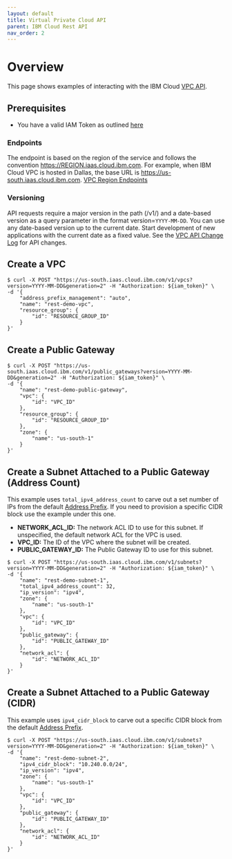 ```yaml
---
layout: default
title: Virtual Private Cloud API
parent: IBM Cloud Rest API
nav_order: 2
---
```


# Overview
This page shows examples of interacting with the IBM Cloud [VPC API](https://cloud.ibm.com/apidocs/vpc).  

## Prerequisites
 - You have a valid IAM Token as outlined [here](./index.md)

### Endpoints
The endpoint is based on the region of the service and follows the convention https://REGION.iaas.cloud.ibm.com. For example, when IBM Cloud VPC is hosted in Dallas, the base URL is https://us-south.iaas.cloud.ibm.com. [VPC Region Endpoints](https://cloud.ibm.com/apidocs/vpc#endpoint-url)

### Versioning
API requests require a major version in the path (/v1/) and a date-based version as a query parameter in the format version=`YYYY-MM-DD`. You can use any date-based version up to the current date. Start development of new applications with the current date as a fixed value. See the [VPC API Change Log](https://cloud.ibm.com/docs/vpc?topic=vpc-api-change-log) for API changes. 


## Create a VPC

```shell
$ curl -X POST "https://us-south.iaas.cloud.ibm.com/v1/vpcs?version=YYYY-MM-DD&generation=2" -H "Authorization: ${iam_token}" \
-d '{
    "address_prefix_management": "auto",
    "name": "rest-demo-vpc",
    "resource_group": {
        "id": "RESOURCE_GROUP_ID"
    }
}' 
```

## Create a Public Gateway

```shell
$ curl -X POST "https://us-south.iaas.cloud.ibm.com/v1/public_gateways?version=YYYY-MM-DD&generation=2" -H "Authorization: ${iam_token}" \
-d '{
	"name": "rest-demo-public-gateway",
	"vpc": {
		"id": "VPC_ID"
	},
	"resource_group": {
		"id": "RESOURCE_GROUP_ID"
	},
	"zone": {
		"name": "us-south-1"
	}
}'
```

## Create a Subnet Attached to a Public Gateway (Address Count)
This example uses `total_ipv4_address_count` to carve out a set number of IPs from the default [Address Prefix](https://cloud.ibm.com/docs/vpc?topic=vpc-vpc-behind-the-curtain#address-prefixes). If you need to provision a specific CIDR block use the example under this one. 

 - **NETWORK_ACL_ID:** The network ACL ID to use for this subnet. If unspecified, the default network ACL for the VPC is used.  
 - **VPC_ID:** The ID of the VPC where the subnet will be created.    
 - **PUBLIC_GATEWAY_ID:** The Public Gateway ID to use for this subnet.

```shell 
$ curl -X POST "https://us-south.iaas.cloud.ibm.com/v1/subnets?version=YYYY-MM-DD&generation=2" -H "Authorization: ${iam_token}" \
-d '{
    "name": "rest-demo-subnet-1",
    "total_ipv4_address_count": 32,
    "ip_version": "ipv4",
    "zone": {
        "name": "us-south-1"
    },
    "vpc": {
        "id": "VPC_ID"
    },
    "public_gateway": {
        "id": "PUBLIC_GATEWAY_ID"
    },
    "network_acl": {
        "id": "NETWORK_ACL_ID"
    }
}'
```

## Create a Subnet Attached to a Public Gateway (CIDR)
This example uses `ipv4_cidr_block` to carve out a specific CIDR block from the default [Address Prefix](https://cloud.ibm.com/docs/vpc?topic=vpc-vpc-behind-the-curtain#address-prefixes). 

```shell
$ curl -X POST "https://us-south.iaas.cloud.ibm.com/v1/subnets?version=YYYY-MM-DD&generation=2" -H "Authorization: ${iam_token}" \
-d '{
    "name": "rest-demo-subnet-2",
    "ipv4_cidr_block": "10.240.0.0/24",
    "ip_version": "ipv4",
    "zone": {
        "name": "us-south-1"
    },
    "vpc": {
        "id": "VPC_ID"
    },
    "public_gateway": {
        "id": "PUBLIC_GATEWAY_ID"
    },
    "network_acl": {
        "id": "NETWORK_ACL_ID"
    }
}'